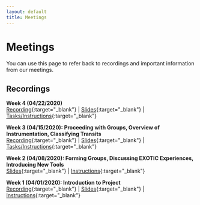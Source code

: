 ```yaml
---
layout: default
title: Meetings
---
```


<div class="page-display" markdown="1">

# Meetings

You can use this page to refer back to recordings and important information from our meetings.

</div>

<div class="page-display-light" markdown="1">

## Recordings

**Week 4 (04/22/2020)**<br>
[Recording](https://www.youtube.com/watch?v=8Rcvww3l4Xw&feature=youtu.be){:target="_blank"} |
[Slides](https://docs.google.com/presentation/d/1TR5zDkGk4F0TUMnkbTr-Pw1eKtQY5gaoElxwYrIvNFc/edit?usp=sharing){:target="_blank"} |
[Tasks/Instructions](https://docs.google.com/document/d/1Bl8x1cWRS_cJc2oFljb9NaK1Ps5YVv3XcK7tgvh97UQ/edit?usp=sharing){:target="_blank"}

**Week 3 (04/15/2020): Proceeding with Groups, Overview of Instrumentation, Classifying Transits**<br>
[Recording](https://youtu.be/Dv3Qohk3Xjc){:target="_blank"} |
[Slides](https://docs.google.com/presentation/d/1IyMO_ClHzxJPC2caoOVxgDxwnEDMoP9GkXdbzecKq3Y/edit?usp=sharing){:target="_blank"} |
[Tasks/Instructions](https://docs.google.com/document/d/1E-r3EYDe-3a8I-v_I6EdpZYx4SJX5guC2FZG0qtIDmc/edit?usp=sharing){:target="_blank"}

**Week 2 (04/08/2020): Forming Groups, Discussing EXOTIC Experiences, Introducing New Tools**<br>
[Slides](https://docs.google.com/presentation/d/1fcN9alNJefEe088UkIbOuU6Wnjoc6ANuVIlq1CrCwJ4/edit?usp=sharing){:target="_blank"} |
[Instructions](https://docs.google.com/document/d/1eeHOUUWzGdqnjGcrdQWjdsOnXldMzAZCZPUTrDnUa_k/edit?usp=sharing){:target="_blank"}

**Week 1 (04/01/2020): Introduction to Project**<br>
[Recording](https://www.youtube.com/watch?v=WnOaErRsxjs&feature=youtu.be){:target="_blank"} |
[Slides](https://docs.google.com/presentation/d/1uk-0tc5WFz__pGBo8ZcAizhvzdP5trFC_slExausGRk/edit#slide=id.p){:target="_blank"} |
[Instructions](https://docs.google.com/document/d/1pvc_VuJrGJ2RAnDcASRZ8zGNFV2TPjd8K1PaKbrhOBE/edit){:target="_blank"}


</div>